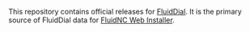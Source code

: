 This repository contains official releases for [FluidDial](https://github.com/bdring/FluidDial). It is the primary source of FluidDial data for [FluidNC Web Installer](https://installer.fluidnc.com/).
